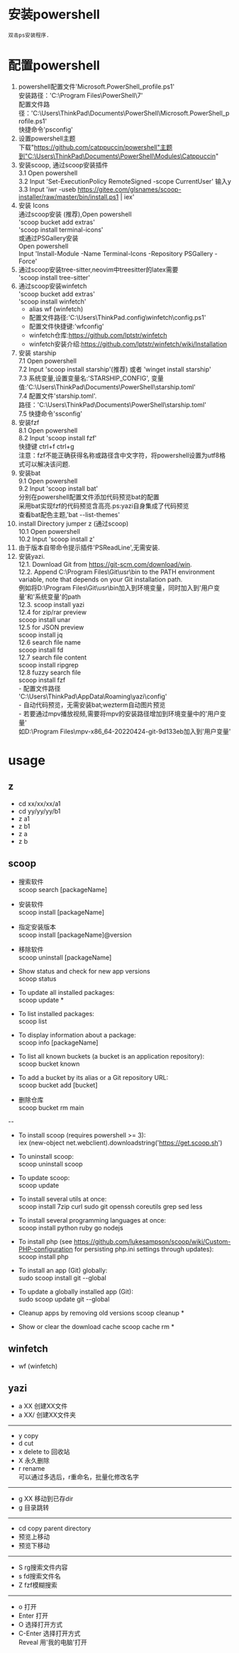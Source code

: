 # 安装powershell
    双击ps安装程序.

# 配置powershell
  1. powershell配置文件'Microsoft.PowerShell_profile.ps1'  
     安装路径：'C:\Program Files\PowerShell\7'  
     配置文件路径：'C:\Users\ThinkPad\Documents\PowerShell\Microsoft.PowerShell_profile.ps1'  
     快捷命令'psconfig'  
  2. 设置powershell主题  
     下载"https://github.com/catppuccin/powershell"主题到"C:\Users\ThinkPad\Documents\PowerShell\Modules\Catppuccin"
  3. 安装scoop, 通过scoop安装插件  
     3.1 Open powershell  
     3.2 Input 'Set-ExecutionPolicy RemoteSigned -scope CurrentUser' 输入y  
     3.3 Input 'iwr -useb https://gitee.com/glsnames/scoop-installer/raw/master/bin/install.ps1 | iex'  
  4. 安装 Icons  
     通过scoop安装 (推荐),Open powershell  
         'scoop bucket add extras'  
         'scoop install terminal-icons'  
     或通过PSGallery安装  
         Open powershell  
         Input 'Install-Module -Name Terminal-Icons -Repository PSGallery -Force'  
  5. 通过scoop安装tree-sitter,neovim中treesitter的latex需要  
         'scoop install tree-sitter'  
  6. 通过scoop安装winfetch  
         'scoop bucket add extras'  
         'scoop install winfetch'  
     * alias wf (winfetch)  
     * 配置文件路径:'C:\Users\ThinkPad\.config\winfetch\config.ps1'  
     * 配置文件快捷键:'wfconfig'  
     * winfetch仓库:https://github.com/lptstr/winfetch  
     * winfetch安装介绍:https://github.com/lptstr/winfetch/wiki/Installation  
  7. 安装 starship  
     7.1 Open powershell  
     7.2 Input  'scoop install starship'(推荐) 或者 'winget install starship'  
     7.3 系统变量,设置变量名:'STARSHIP_CONFIG', 变量值:'C:\Users\ThinkPad\Documents\PowerShell\starship.toml'  
     7.4 配置文件'starship.toml'.  
         路径：'C:\Users\ThinkPad\Documents\PowerShell\starship.toml'  
     7.5 快捷命令'ssconfig'  
  8. 安装fzf  
     8.1 Open powershell  
     8.2 Input 'scoop install fzf'  
     快捷键 ctrl+f ctrl+g  
     注意：fzf不能正确获得名称或路径含中文字符，将powershell设置为utf8格式可以解决该问题.  
  9. 安装bat  
     9.1 Open powershell  
     9.2 Input 'scoop install bat'  
     分别在powershell配置文件添加代码预览bat的配置  
     采用bat实现fzf的代码预览含高亮.ps:yazi自身集成了代码预览  
     查看bat配色主题,'bat --list-themes'
  10. install Directory jumper z (通过scoop)  
     10.1 Open powershell  
     10.2 Input 'scoop install z'  
  11. 由于版本自带命令提示插件'PSReadLine',无需安装.  
  12. 安装yazi.  
     12.1. Download Git from https://git-scm.com/download/win.  
     12.2. Append C:\Program Files\Git\usr\bin to the PATH environment variable, note that depends on your Git installation path.  
     例如将D:\Program Files\Git\usr\bin加入到环境变量，同时加入到'用户变量'和'系统变量'的path  
     12.3. scoop install yazi  
     12.4 for zip/rar preview  
        scoop install unar  
     12.5 for JSON preview  
        scoop install jq  
     12.6 search file name  
        scoop install fd  
     12.7 search file content  
        scoop install ripgrep  
     12.8 fuzzy search file  
        scoop install fzf  
     - 配置文件路径  
     'C:\Users\ThinkPad\AppData\Roaming\yazi\config'  
     - 自动代码预览，无需安装bat;wezterm自动图片预览  
     - 若要通过mpv播放视频,需要将mpv的安装路径增加到环境变量中的'用户变量'  
       如D:\Program Files\mpv-x86_64-20220424-git-9d133eb加入到'用户变量'  

# usage
## z
  - cd xx/xx/xx/a1
  - cd yy/yy/yy/b1
  - z a1
  - z b1
  - z a
  - z b

## scoop

   - 搜索软件  
     scoop search [packageName]

   - 安装软件  
     scoop install [packageName]

   - 指定安装版本  
     scoop install [packageName]@version   

   - 移除软件  
     scoop uninstall [packageName]

   - Show status and check for new app versions  
     scoop status  

   - To update all installed packages:  
     scoop update *

   - To list installed packages:  
     scoop list

   - To display information about a package:  
     scoop info [packageName]

   - To list all known buckets (a bucket is an application repository):  
     scoop bucket known

   - To add a bucket by its alias or a Git repository URL:  
     scoop bucket add [bucket]

   - 删除仓库  
     scoop bucket rm main  

   --

   - To install scoop (requires powershell >= 3):  
   iex (new-object net.webclient).downloadstring('https://get.scoop.sh')

   - To uninstall scoop:  
   scoop uninstall scoop

   - To update scoop:  
   scoop update

   - To install several utils at once:  
   scoop install 7zip curl sudo git openssh coreutils grep sed less

   - To install several programming languages at once:  
   scoop install python ruby go nodejs

   - To install php (see https://github.com/lukesampson/scoop/wiki/Custom-PHP-configuration for persisting php.ini settings through updates):  
   scoop install php

   - To install an app (Git) globally:  
   sudo scoop install git --global

   - To update a globally installed app (Git):  
   sudo scoop update git --global

   - Cleanup apps by removing old versions
   scoop cleanup *

   - Show or clear the download cache
   scoop cache rm *

## winfetch
  - wf (winfetch)

## yazi

- a XX    创建XX文件  
- a XX/   创建XX文件夹  

---
- y    copy  
- d    cut  
- x    delete to 回收站  
- X    永久删除  
- r    rename  
       可以通过多选后，r重命名，批量化修改名字  

---
- g XX         移动到已存dir  
- g <space>    目录跳转  

---
- cd   copy parent directory  
- <A-PageUp>    预览上移动  
- <A-PageDown>  预览下移动  

---
- S  rg搜索文件内容  
- s  fd搜索文件名  
- Z  fzf模糊搜索  

---
- o        打开  
- Enter    打开  
- O        选择打开方式  
- C-Enter  选择打开方式  
  Reveal   用'我的电脑'打开  








